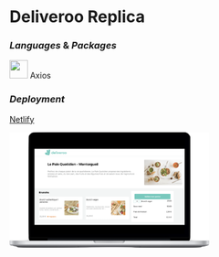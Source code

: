 # Deliveroo Replica

### _Languages_ & _Packages_

<img height="32" width="32" src="https://cdn.jsdelivr.net/npm/simple-icons@v3/icons/react.svg" />
Axios

### _Deployment_

[Netlify](https://deliveroo-replique.netlify.app)

  <img src="./src/assets/Deliveroo.png" width="350" alt="Deliveroo">
